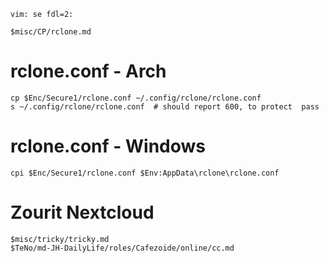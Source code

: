     vim: se fdl=2:

    $misc/CP/rclone.md

# rclone.conf - Arch
    cp $Enc/Secure1/rclone.conf ~/.config/rclone/rclone.conf
    s ~/.config/rclone/rclone.conf  # should report 600, to protect  pass

# rclone.conf - Windows
    cpi $Enc/Secure1/rclone.conf $Env:AppData\rclone\rclone.conf

# Zourit Nextcloud
    $misc/tricky/tricky.md
    $TeNo/md-JH-DailyLife/roles/Cafezoide/online/cc.md

